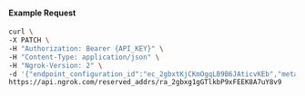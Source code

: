 <!-- Code generated for API Clients. DO NOT EDIT. -->

#### Example Request

```bash
curl \
-X PATCH \
-H "Authorization: Bearer {API_KEY}" \
-H "Content-Type: application/json" \
-H "Ngrok-Version: 2" \
-d '{"endpoint_configuration_id":"ec_2gbxtKjCKmOgqLB9B6JAticvKEb","metadata":"{\"proto\": \"ssh\"}"}' \
https://api.ngrok.com/reserved_addrs/ra_2gbxg1gGTlkbP9xFEEK8A7uY8v9
```
